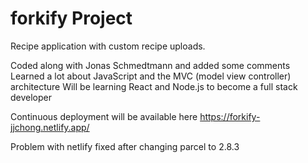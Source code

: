 # forkify Project

Recipe application with custom recipe uploads.

Coded along with Jonas Schmedtmann and added some comments
Learned a lot about JavaScript and the MVC (model view controller) architecture
Will be learning React and Node.js to become a full stack developer

Continuous deployment will be available here
https://forkify-jjchong.netlify.app/

Problem with netlify fixed after changing parcel to 2.8.3
